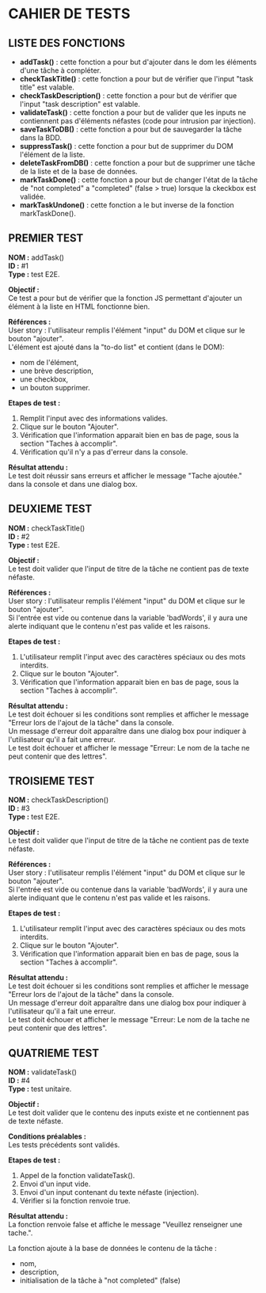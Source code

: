 # CAHIER DE TESTS

## LISTE DES FONCTIONS

* **addTask()** : cette fonction a pour but d'ajouter dans le dom les éléments d'une tâche à compléter.
* **checkTaskTitle()** : cette fonction a pour but de vérifier que l'input "task title" est valable.
* **checkTaskDescription()** : cette fonction a pour but de vérifier que l'input "task description" est valable.
* **validateTask()** : cette fonction a pour but de valider que les inputs ne contiennent pas d'éléments néfastes (code pour intrusion par injection).
* **saveTaskToDB()** : cette fonction a pour but de sauvegarder la tâche dans la BDD.
* **suppressTask()** : cette fonction a pour but de supprimer du DOM l'élément de la liste.
* **deleteTaskFromDB()** : cette fonction a pour but de supprimer une tâche de la liste et de la base de données.
* **markTaskDone()** : cette fonction a pour but de changer l'état de la tâche de "not completed" a "completed" (false > true) lorsque la ckeckbox est validée.
* **markTaskUndone()** : cette fonction a le but inverse de la fonction markTaskDone().

## PREMIER TEST 

**NOM :** addTask()<br>
**ID :** #1<br>
**Type :** test E2E.<br>

**Objectif :**<br> 
Ce test a pour but de vérifier que la fonction JS permettant d'ajouter un élément à la liste en HTML fonctionne bien.<br>

**Références :**<br> 
User story : l'utilisateur remplis l'élément "input" du DOM et clique sur le bouton "ajouter".<br>
L'élément est ajouté dans la "to-do list" et contient (dans le DOM): 
* nom de l'élément, 
* une brève description,
* une checkbox,
* un bouton supprimer.<br>

**Etapes de test :**<br>
1. Remplit l'input avec des informations valides.<br>
2. Clique sur le bouton "Ajouter".<br>
3. Vérification que l'information apparait bien en bas de page, sous la section "Taches à accomplir".<br>
4. Vérification qu'il n'y a pas d'erreur dans la console.<br>

**Résultat attendu :**<br>
Le test doit réussir sans erreurs et afficher le message "Tache ajoutée." dans la console et dans une dialog box.<br>

## DEUXIEME TEST

**NOM :** checkTaskTitle()<br>
**ID :** #2<br>
**Type :** test E2E.<br>

**Objectif :**<br>
Le test doit valider que l'input de titre de la tâche ne contient pas de texte néfaste.<br>

**Références :**<br>
User story : l'utilisateur remplis l'élément "input" du DOM et clique sur le bouton "ajouter".<br>
Si l'entrée est vide ou contenue dans la variable 'badWords', il y aura une alerte indiquant que le contenu n'est pas valide et les raisons.

**Etapes de test :**<br>
1. L'utilisateur remplit l'input avec des caractères spéciaux ou des mots interdits.<br>
2. Clique sur le bouton "Ajouter".<br>
3. Vérification que l'information apparait bien en bas de page, sous la section "Taches à accomplir".<br>

**Résultat attendu :**<br>
Le test doit échouer si les conditions sont remplies et afficher le message "Erreur lors de l'ajout de la tâche" dans la console.<br>
Un message d'erreur doit apparaître dans une dialog box pour indiquer à l'utilisateur qu'il a fait une erreur.<br>
Le test doit échouer et afficher le message "Erreur: Le nom de la tache ne peut contenir que des lettres".

## TROISIEME TEST

**NOM :** checkTaskDescription()<br>
**ID :** #3<br>
**Type :** test E2E.<br>

**Objectif :**<br>
Le test doit valider que l'input de titre de la tâche ne contient pas de texte néfaste.<br>

**Références :**<br>
User story : l'utilisateur remplis l'élément "input" du DOM et clique sur le bouton "ajouter".<br>
Si l'entrée est vide ou contenue dans la variable 'badWords', il y aura une alerte indiquant que le contenu n'est pas valide et les raisons.

**Etapes de test :**<br>
1. L'utilisateur remplit l'input avec des caractères spéciaux ou des mots interdits.<br>
2. Clique sur le bouton "Ajouter".<br>
3. Vérification que l'information apparait bien en bas de page, sous la section "Taches à accomplir".<br>

**Résultat attendu :**<br>
Le test doit échouer si les conditions sont remplies et afficher le message "Erreur lors de l'ajout de la tâche" dans la console.<br>
Un message d'erreur doit apparaître dans une dialog box pour indiquer à l'utilisateur qu'il a fait une erreur.<br>
Le test doit échouer et afficher le message "Erreur: Le nom de la tache ne peut contenir que des lettres".

## QUATRIEME TEST

**NOM :** validateTask()<br>
**ID :** #4<br>
**Type :** test unitaire.<br>

**Objectif :**<br>
Le test doit valider que le contenu des inputs existe et ne contiennent pas de texte néfaste.<br>

**Conditions préalables :**<br>
Les tests précédents sont validés.

**Etapes de test :**<br>
1. Appel de la fonction validateTask().<br>
2. Envoi d'un input vide.<br>
3. Envoi d'un input contenant du texte néfaste (injection).<br>
4. Vérifier si la fonction renvoie true.<br>

**Résultat attendu :**<br>
La fonction renvoie false et affiche le message "Veuillez renseigner une tache.".




La fonction ajoute à la base de données le contenu de la tâche : 
* nom, 
* description, 
* initialisation de la tâche à "not completed" (false)